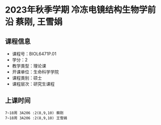 # 2023年秋季学期 冷冻电镜结构生物学前沿 蔡刚, 王雪娟






## 课程信息

- 课程号：BIOL6471P.01
- 学分：2
- 教学类型：理论课
- 开课单位：生命科学学院
- 课程类别：硕士
- 课程层次：研究生课程

## 上课时间

```
7~18周 3A206 :2(8,9,10) 蔡刚
7~18周 3A206 :2(8,9,10) 王雪娟
```

